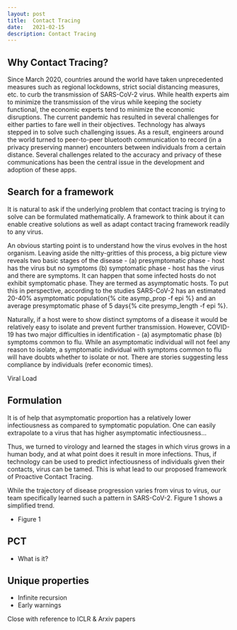 ```yaml
---
layout: post
title:  Contact Tracing
date:   2021-02-15
description: Contact Tracing
---
```

## Why Contact Tracing?

Since March 2020, countries around the world have taken unprecedented measures such as regional lockdowns, strict social distancing measures, etc. to curb the transmission of SARS-CoV-2 virus. While health experts aim to minimize the transmission of the virus while keeping the society functional, the economic experts tend to minimize the economic disruptions. The current pandemic has resulted in several challenges for either parties to fare well in their objectives. Technology has always stepped in to solve such challenging issues. As a result, engineers around the world turned to peer-to-peer bluetooth communication to record (in a privacy preserving manner) encounters between individuals from a certain distance. Several challenges related to the accuracy and privacy of these communications has been the central issue in the development and adoption of these apps.

## Search for a framework

It is natural to ask if the underlying problem that contact tracing is trying to solve can be formulated mathematically. A framework to think about it can enable creative solutions as well as adapt contact tracing framework readily to any virus.

An obvious starting point is to understand how the virus evolves in the host organism. Leaving aside the nitty-gritties of this process, a big picture view reveals two basic stages of the disease - (a) presymptomatic phase - host has the virus but no symptoms (b) symptomatic phase - host has the virus and there are symptoms. It can happen that some infected hosts do not exhibit symptomatic phase. They are termed as asymptomatic hosts. To put this in perspective, according to the studies SARS-CoV-2 has an estimated 20-40% asymptomatic population{% cite asymp_prop -f epi %} and an average presymptomatic phase of 5 days{% cite presymp_length -f epi %}.

Naturally, if a host were to show distinct symptoms of a disease it would be relatively easy to isolate and prevent further transmission. However, COVID-19 has two major difficulties in identification - (a) asymptomatic phase (b) symptoms common to flu. While an asymptomatic individual will not feel any reason to isolate, a symptomatic individual with symptoms common to flu will have doubts whether to isolate or not. There are stories suggesting less compliance by individuals (refer economic times).

Viral Load



## Formulation

It is of help that asymptomatic proportion has a relatively lower infectiousness as compared to symptomatic population. One can easily extrapolate to a virus that has higher asymptomatic infectiousness...

Thus, we turned to virology and learned the stages in which virus grows in a human body, and at what point does it result in more infections. Thus, if technology can be used to predict infectiousness of individuals given their contacts, virus can be tamed. This is what lead to our proposed framework of Proactive Contact Tracing.

While the trajectory of disease progression varies from virus to virus, our team specifically learned such a pattern in SARS-CoV-2. Figure 1 shows a simplified trend.

* Figure 1

## PCT
- What is it?

## Unique properties
- Infinite recursion
- Early warnings

Close with reference to ICLR & Arxiv papers
